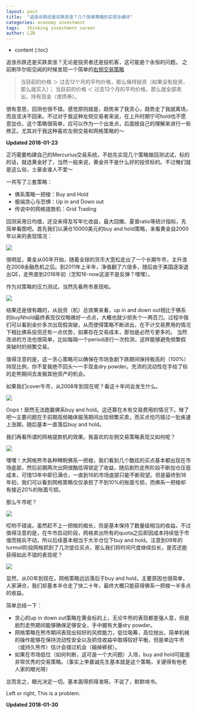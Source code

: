 ```yaml
---
layout: post
title:  "追涨杀跌还是买跌卖涨？几个简单策略的实现与横评"
categories: economy investment 
tags:   thinking investment career
author: LZN
---
```


* content
{:toc}

追涨杀跌还是买跌卖涨？无论是投资者还是投机客，这可能是个永恒的问题。
之前刷华尔街见闻的时候发现一个简单的[右侧交易策略](https://wallstreetcn.com/articles/3059211)

>当目前的价格 ＞ 过去12个月的平均价格，那么保持投资（如果没有投资，那么就买入）；
当目前的价格 ＜ 过去12个月的平均价格，那么就全部卖出，持有现金（或债券）。

很有意思，回测也很不错。感觉原则就是，趋势来了我贪心，趋势走了我就离场，而且坚决不回来。不过对于我这种左侧交易者来说，在上升时期宁可hold也不愿意加仓。这个策略很简单，应可以作为一个出发点，后面按自己的理解来进行一些修正。尤其对于我这种喜欢左侧交易和网格策略的～

**Updated 2018-01-23**

正巧需要构建自己的Mercurius交易系统，不妨先实现几个策略做回测试试，标的的话，就选黄金好了，当然一般来说，黄金并不是什么好的投资标的。不过俺们就是这么俗，土豪金谁人不爱～

一共写了三套策略：

* 佛系策略一把梭：Buy and Hold
* 极端贪心与恐惧：Up in and Down out
* 传说中的网格提款机：Grid Trading

回测采用日均值，还没来得及写年化收益，最大回撤、夏普ratio等统计指标，先简单看图吧。首先我们以满仓10000美元的buy and hold策略，来看黄金自2000年以来的表现情况：

![](http://ww1.sinaimg.cn/large/73ebdc71ly1fnyyomaw8dj21720lwn15.jpg)

很明显，黄金从00年开始，随着全球的货币大宽松走出了一个长期牛市，主升浪在2008金融危机之后。到2011年上半年，净值翻了六倍多，随后由于美国逐渐退出QE，走熊直到2016年初（怎知16-now这波不是反弹？嘿嘿）。

作为对策略的压力测试，当然先看熊市表现啦。

![](https://ws1.sinaimg.cn/large/73ebdc71ly1fnyyxcwibmj216u0l4q8g.jpg)

结果还是很有趣的，从投资（机）总效果来看，up in and down out相比于佛系的buyNhold最终表现仅仅略微好一点点，大概也就少损失个一两百刀。过程中我们可以看到金价多次出现假突破，从而使得策略不断进出，在不计交易费用的情况下相比佛系投资还有一点优势，如果存在交易成本，那怕是必然亏更多的。
当然改进的方法也很简单，比如每隔一个period进行一次检测，这样能够避免频繁假突破时的频繁交易。

值得注意的是，这一贪心策略可以确保在市场急剧下跌期间保持极高的（100%）持现比例，你不爱我绝不回头～一手现金dry powder。充沛的流动性在手给了标的走熊期间去发掘其他资产的机会。

如果我们cover牛市，从2008年到现在呢？看这十年间会发生什么。

![](https://ws1.sinaimg.cn/large/73ebdc71ly1fnyzav3p53j216u0l4tey.jpg)

Oops！居然无法跑赢佛系buy and hold。这还算在木有交易费用的情况下。矬了吧～主要问题在于前期高频箱体振荡期间出现频繁买卖，而买点恰巧错过一批疾速上涨期，随后基本一直落后buy and hold。

我们再看所谓的网格提款机的效果。我喜欢的左侧交易策略表现又如何呢？

![](https://ws1.sinaimg.cn/large/73ebdc71ly1fnyzm26xq6j216u0l4agu.jpg)

嘿嘿！大网格熊市各种睥睨佛系一把梭，我们看到几个酷炫的买点基本都出现在市场底部，然后前期两次出网很酷炫得锁定了收益，随后剧烈走熊阶段不断加仓压低成本，可惜13年中即已满仓，一直到16的市场底部只能不断观望。但是最终到18年初，我们可以看到网格策略仅仅承担了不到10%的账面亏损，而佛系一把梭却有接近20%的账面亏损。

那么牛市呢？

![](https://ws1.sinaimg.cn/large/73ebdc71ly1fnyzri1hp8j216u0l4tf5.jpg)

哎哟不错诶。虽然赶不上一把梭的痴长，但是基本保持了数量级相当的收益。不过值得注意的是，在牛市启动阶段，网格卖出所有的quota之后即因成本持续低于市值而按兵不动，所以后续基本相当于大半仓位下buy and hold。注意到09年的turmoil阶段网格抓到了几次低位买点，那么我们将时间尺度继续拉长，是否还能获得如此不错的表现呢？

![](https://ws1.sinaimg.cn/large/73ebdc71ly1fnyzvibso0j216v0l4dlm.jpg)

显然，从00年到现在，网格策略远远落后于buy and hold，主要原因也很简单，人家满仓，我们却基本半仓走了快二十年，最终大概只能获得佛系一把梭一半多点的收益。

简单总结一下：

* 贪心的up in down out策略在黄金标的上，无论牛熊的表现都差强人意，但是剧烈走熊期间能够确保足够安全，手中握有大量dry powder。
* 网格策略在熊市期间表现出较好的风控能力，低位吸筹，高位抛出，简单机械的操作能够在保持流动性安全以及抓住收益中取得较好平衡。但是单边牛市（或持久熊市）估计会错过机会（输掉裤衩）。
* 如果在市场低位（如何判断，这可是一个大问题）入场，buy and hold可能是非常优秀的交易策略。（事实上李嘉诚先生基本就是这个策略，关键得有他老人家的眼光呀）

总而言之，眼光决定一切。基本面得抓得准呀。不说了，默默啃书。


Left or right, This is a problem.


**Updated 2018-01-30**
